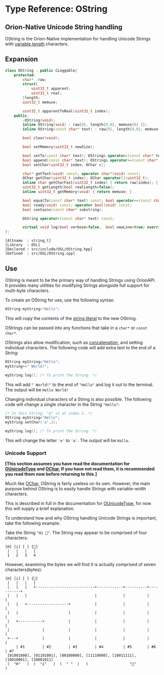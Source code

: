# Type Reference: OString
## Orion-Native Unicode String handling
OString is the Orion-Native implementation for handling Unicode Strings with [variable length](https://en.wikipedia.org/wiki/UTF-8) characters.

## Expansion
```cpp
class OString : public CLoggable{
	protected:
		char*  raw;
		struct{
			uint32_t apparent;
			uint32_t real;
		}length;
		uint32_t memuse;

		uint32_t apparentToReal(uint32_t index);
	public:
		~OString(void);
		inline OString(void) : raw{0}, length{0,0}, memuse{0} {};
		inline OString(const char* text) : raw{0}, length{0,0}, memuse{0} { setTo(text); };

		bool clear(void);

		bool setMemory(uint32_t newSize);

		bool setTo(const char* text); OString& operator=(const char* text);
		bool append(const char* text); OString& operator+=(const char* text);
		bool setChar(uint32_t index, OChar c);

		char* getText(void) const; operator char*(void) const;
		OChar getChar(uint32_t index); OChar operator[](uint32_t);
		inline char getCharFast(uint32_t index) { return raw[index]; }
		uint32_t getLength(bool realLength=false);
		inline uint32_t getMemory(void) { return memuse; }

		bool equalTo(const char* text) const; bool operator==(const char* text) const;
		bool ready(void) const; operator bool(void) const;
		bool contains(const char* substring);

		OString operator+(const char* text) const;

		virtual void log(bool verbose=false,  bool newLine=true) override;
};
```
```
[Altname  : string_t]
[Library  : OSL]
[Declared : src/include/OSL/OString.hpp]
[Defined  : src/OSL/OString.cpp]
```

## Use
OString is meant to be the primary way of handling Strings using OrionAPI. It provides many utilities for modifying Strings alongside full support for multi-byte characters.

To create an OString for use, use the following syntax:
```cpp
OString myString="Hello";
```
This will copy the contents of the [string literal](https://en.wikipedia.org/wiki/String_literal) to the new OString.

OStrings can be passed into any functions that take in a `char*` or `const char*`.

OStrings also allow modification, such as [concatenation,](https://en.wikipedia.org/wiki/Concatenation) and setting individual characters.
The following code will add extra text to the end of a String:
```cpp
OString myString="Hello";
myString+=" World!";

myString.log(); /* To print the String. */
```
This will add `" World!"` to the end of `"Hello"` and log it out to the terminal. The output will be `Hello World!`

Changing individual characters of a String is also possible.
The following code will change a single character in the String `"Hello"`:
```cpp
/* In this String, "e" is at index 1. */
OString myString="Hello";
myString.setChar('a',1);

myString.log(); /* To print the String. */
```
This will change the letter `'e'` to `'a'`. The output will be `Hallo`.

### Unicode Support
**\[This section assumes you have read the documentation for [OUnicodeType](https://github.com/RosettaHS/OrionAPI/blob/main/docs/Type%20Reference/OUnicodeType.md) and [OChar.](https://github.com/RosettaHS/OrionAPI/blob/main/docs/Type%20Reference/OChar.md) If you have not read them, it is recommended you read them now before returning to this.\]**

Much like [OChar,](https://github.com/RosettaHS/OrionAPI/blob/main/docs/Type%20Reference/OChar.md) OString is fairly useless on its own.
However, the main purpose behind OString is to easily handle Strings with variable-width characters.

This is described in full in the documentation for [OUnicodeType,](https://github.com/RosettaHS/OrionAPI/blob/main/docs/Type%20Reference/OUnicodeType.md)
for now this will supply a brief explanation.

To understand how and why OString handling Unicode Strings is important, take the following example:

Take the String `"Hi 👋"`.
The String may appear to be comprised of four characters:
```
[H] [i] [ ] [👋]
 |   |   |   |
 1   2   3   4
```
However, examining the bytes we will find it is actually comprised of seven characters(bytes):
```
[H] [i] [ ] [👋]
 |   |   |   |
 |   |   |   +---------------------------+------------+----------+-----------+
 |   |   |                               |            |          |           |
 |   |   +-------------------+           |            |          |           |
 |   |                       |           |            |          |           |
 |   +-----------+           |           |            |          |           |
 |               |           |           |            |          |           |
 +---+           |           |           |            |          |           |
     | #1        | #2        | #3        | #4         | #5       | #6        | #7
 [01001000], [01101001], [00100000], [11110000], [10011111], [10010001], [10001011]
 (  "H"   )  (  "i"   )  (  " "  )   (                   "👋"                     )
```